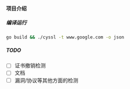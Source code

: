 #### 项目介绍

##### 编译运行

```bash
go build && ./cyssl -t www.google.com -o json
```

##### TODO

- [ ] 证书撤销检测
- [ ] 文档
- [ ] 漏洞/协议等其他方面的检测
